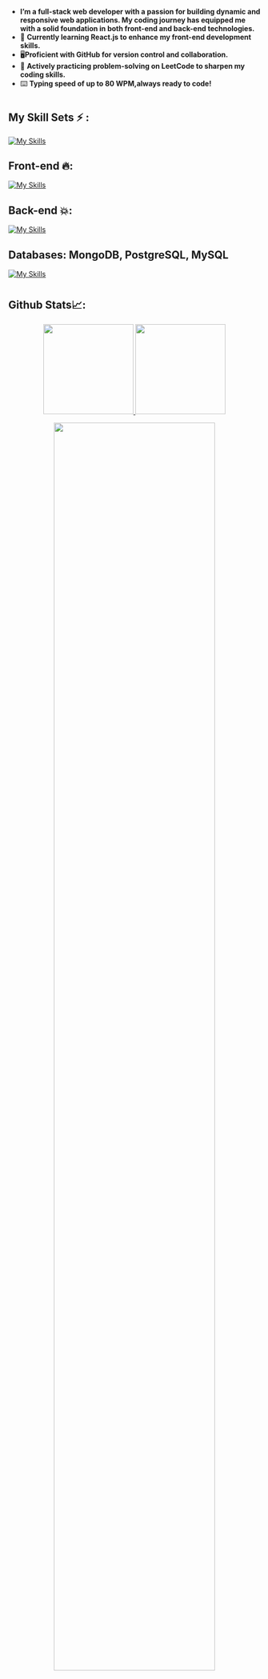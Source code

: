 
- **I’m a **full-stack web developer** with a passion for building dynamic and responsive web applications. My coding journey has equipped me with a solid foundation in both front-end and back-end technologies.**
- 🚀 **Currently learning **React.js** to enhance my front-end development skills.**
- 🖥️**Proficient with **GitHub** for version control and collaboration.**
- 🧠 **Actively practicing problem-solving on **LeetCode** to sharpen my coding skills.**
- ⌨️ **Typing speed of up to **80 WPM**,always ready to code!**
#
## My Skill Sets ⚡ : 
[![My Skills](https://skillicons.dev/icons?i=html,css,js,react,py,github,ai,bootstrap,npm,yarn,vite&perline=4)](https://skillicons.dev)

## Front-end 🔥: 
[![My Skills](https://skillicons.dev/icons?i=html,css,js,react,Vue.js&perline=4)](https://skillicons.dev)
## Back-end 💥:
[![My Skills](https://skillicons.dev/icons?i=node.js,express,py,django&perline=4)](https://skillicons.dev)
## Databases: MongoDB, PostgreSQL, MySQL
[![My Skills](https://skillicons.dev/icons?i=mongoDB,mysql&perline=4)](https://skillicons.dev)

#
## Github Stats📈:
<p align="center">
    <a href="https://github.com/Javed-Malik">
        <img height="180em" src="https://github-readme-stats-git-masterrstaa-rickstaa.vercel.app/api?username=Javed-Malik&show_icons=true&theme=gotham&include_all_commits=true&count_private=true&hide_border=true"/>
        <img height="180em" src="https://github-readme-stats-eight-theta.vercel.app/api/top-langs/?username=Javed-Malik&langs_count=12&layout=compact&langs_count=8&theme=gotham&include_all_commits=true&count_private=true&hide_border=true" />
    </a>
</p>

<p align="center">
   <a href="https://github.com/arhamansari11"> 
     <img width="80%" src="https://github-readme-streak-stats.herokuapp.com/?user=Javed-Malik&show_icons=true&locale=en&layout=demo&theme=gotham&hide_border=true" /> 
   </a>  
 </p>

<br>

#
